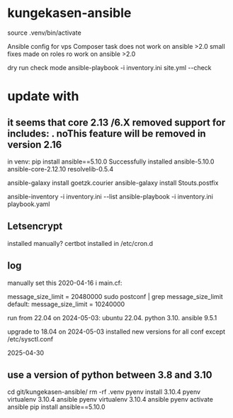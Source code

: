 # kungekasen-ansible

source .venv/bin/activate

Ansible config for vps
Composer task does not work on ansible >2.0
small fixes made on roles ro work on ansible >2.0

dry run check mode
ansible-playbook -i inventory.ini site.yml --check

# update with
## it seems that core 2.13 /6.X removed support for includes: . noThis feature will be removed in version 2.16
 in venv:
  pip install ansible==5.10.0
  Successfully installed ansible-5.10.0 ansible-core-2.12.10 resolvelib-0.5.4

  ansible-galaxy install goetzk.courier
  ansible-galaxy install Stouts.postfix


ansible-inventory -i inventory.ini --list
ansible-playbook -i inventory.ini playbook.yaml

## Letsencrypt
installed manually? certbot installed in /etc/cron.d
  
## log
manually set this 2020-04-16 i main.cf:

message_size_limit = 20480000
sudo postconf | grep message_size_limit
default:
message_size_limit = 10240000

run from 22.04 on 2024-05-03:
ubuntu 22.04. python 3.10. ansible 9.5.1



upgrade to 18.04 on 2024-05-03
installed new versions for all conf except
/etc/sysctl.conf

2025-04-30
## use a version of python between 3.8 and 3.10
cd git/kungekasen-ansible/
rm -rf .venv
pyenv install 3.10.4
pyenv virtualenv 3.10.4 ansible
pyenv virtualenv 3.10.4 ansible
pyenv activate ansible
pip install ansible==5.10.0
